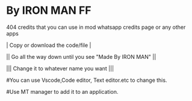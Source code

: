 # By IRON MAN FF
404 credits that you can use in mod whatsapp credits page or any other apps


 | Copy or download the code/file |

 || Go all the way down until you see "Made By IRON MAN" ||

 ||| Change it to whatever name you want |||
 
#You can use Vscode,Code editor, Text editor.etc to change this.

#Use MT manager to add it to an application.

